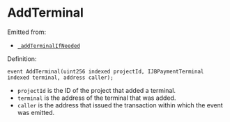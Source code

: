 # AddTerminal

Emitted from:

* [`_addTerminalIfNeeded`](/docs/dev/v3/api/contracts/jbdirectory/write/-_addterminalifneeded.md)

Definition:

```
event AddTerminal(uint256 indexed projectId, IJBPaymentTerminal indexed terminal, address caller);
```

* `projectId` is the ID of the project that added a terminal.
* `terminal` is the address of the terminal that was added.
* `caller` is the address that issued the transaction within which the event was emitted.
